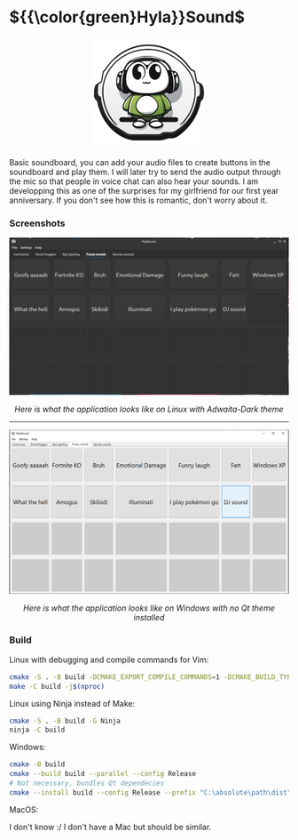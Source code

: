 # ${{\color{green}Hyla}}Sound$
<p align="center">
    <img src="resources/images/hylasound.png" width="200" height="200" />
</p>

Basic soundboard, you can add your audio files to create buttons in the soundboard and play them. I will later try to send the audio output through the mic so that people in voice chat can also hear your sounds. I am developping this as one of the surprises for my girlfriend for our first year anniversary. If you don't see how this is romantic, don't worry about it.

### Screenshots

![Application look on Linux](resources/images/github/hylasound_linux.png)
<p align="center"><em>Here is what the application looks like on Linux with Adwaita-Dark theme</em><p>

***

![Application look on Windows](resources/images/github/hylasound_windows.png)
<p align="center"><em>Here is what the application looks like on Windows with no Qt theme installed</em><p>

### Build
Linux with debugging and compile commands for Vim:
```bash
cmake -S . -B build -DCMAKE_EXPORT_COMPILE_COMMANDS=1 -DCMAKE_BUILD_TYPE=Debug
make -C build -j$(nproc)
```
Linux using Ninja instead of Make:
```bash
cmake -S . -B build -G Ninja
ninja -C build
```
Windows:
```bash
cmake -B build
cmake --build build --parallel --config Release
# Not necessary, bundles Qt dependecies
cmake --install build --config Release --prefix "C:\absolute\path\dist"
```
MacOS:

I don't know :/ I don't have a Mac but should be similar.
